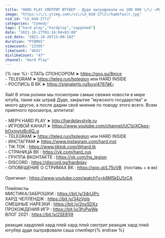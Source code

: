 ```yaml
---
title: "HARD PLAY СМОТРИТ ЮТУБЕР - Дудя оштрафовали на 100 000 \/\/ «Мужское государство» — экстремисты"
image: "https:\/\/i.ytimg.com\/vi\/Lk_bG8-Z7lI\/hqdefault.jpg"
vid_id: "Lk_bG8-Z7lI"
categories: "Comedy"
tags: ["hard play","hardplay","хардплей"]
date: "2021-10-27T01:16:04+03:00"
vid_date: "2021-10-26T15:00:10Z"
duration: "PT8M6S"
viewcount: "22595"
likeCount: "4641"
dislikeCount: "47"
channel: "Hard Play"
---
```

{% raw %}- СТАТЬ СПОНСОРОМ ➤ <a rel="nofollow" target="blank" href="https://goo.su/8mce">https://goo.su/8mce</a><br />- TELEGRAM ➤ <a rel="nofollow" target="blank" href="https://teleg.run/hplegion​​">https://teleg.run/hplegion​​</a> или HARD INSIDE<br />- РОСПИСЬ В ВК ➤ <a rel="nofollow" target="blank" href="https://signalerts.ru/buy/4767â€‹">https://signalerts.ru/buy/4767â€‹</a><br /><br />Хай! В этом ролики мы посмотрим самые свежие новости в мире ютуба, такие как штраф Дудя, закрытие &quot;мужского государства&quot; и много другое,  а после дадим своё мнение по поводу этого всего. Всем приятного просмотра, аппетита!<br /><br />- МЕРЧ HARD PLAY ➤ <a rel="nofollow" target="blank" href="http://hardplaystyle.ru​">http://hardplaystyle.ru​</a><br />- ИГРОВОЙ КАНАЛ ➤ <a rel="nofollow" target="blank" href="https://www.youtube.com/channel/UC1zjXCkpx-bOxmytxBc6Q_g">https://www.youtube.com/channel/UC1zjXCkpx-bOxmytxBc6Q_g</a><br />- TELEGRAM ➤ <a rel="nofollow" target="blank" href="https://teleg.run/hplegion​​">https://teleg.run/hplegion​​</a> или HARD INSIDE<br />- ИНСТАГРАМ ➤ <a rel="nofollow" target="blank" href="https://www.instagram.com/hard.inst">https://www.instagram.com/hard.inst</a><br />- TIK TOK : <a rel="nofollow" target="blank" href="https://www.tiktok.com/@hard.tk">https://www.tiktok.com/@hard.tk</a><br />- СТРАНИЦА ВК : <a rel="nofollow" target="blank" href="https://vk.com/hard_rus">https://vk.com/hard_rus</a><br />- ГРУППА ВКОНТАКТЕ : <a rel="nofollow" target="blank" href="https://vk.com/hp_legion">https://vk.com/hp_legion</a><br />- DISCORD : <a rel="nofollow" target="blank" href="https://discord.gg/hardplay">https://discord.gg/hardplay</a><br />- ОПОВЕЩЕНИЕ О СТРИМАХ ВК : <a rel="nofollow" target="blank" href="https://goo.gl/L75cVB">https://goo.gl/L75cVB</a> ​​ (поставь + в вк)<br /><br />Оригинал : <a rel="nofollow" target="blank" href="https://www.youtube.com/watch?v=k8M5kDJ1zCA">https://www.youtube.com/watch?v=k8M5kDJ1zCA</a><br /><br />Плейлисты<br />МИСТИКА/ЗАБРОШКИ : <a rel="nofollow" target="blank" href="https://bit.ly/34rUiPc">https://bit.ly/34rUiPc</a><br />ХАРД ЧЕЛЛЕНДЖ : <a rel="nofollow" target="blank" href="https://bit.ly/34zVoIs">https://bit.ly/34zVoIs</a><br />СМЕШНЫЕ НАРЕЗКИ : <a rel="nofollow" target="blank" href="https://bit.ly/2nsSDXz">https://bit.ly/2nsSDXz</a><br />ПРОХОЖДЕНИЯ ИГР : <a rel="nofollow" target="blank" href="https://bit.ly/3fyPwWe">https://bit.ly/3fyPwWe</a><br />ВЛОГ 2021 : <a rel="nofollow" target="blank" href="https://bit.ly/2SE81j9​">https://bit.ly/2SE81j9​</a><br /><br /> реакция хардплей хард плей хард плей смотрит реакция хард плей ютубер дудя оштрафовали саша спилберг{% endraw %}
